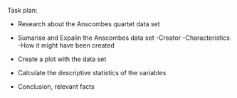 Task plan:
- Research about the Anscombes quartet data set
- Sumarise and Expalin the Anscombes data set
    -Creator
    -Characteristics
    -How it might have been created
    
    
- Create a plot with the data set
- Calculate the descriptive statistics of the variables
- Conclusion, relevant facts
